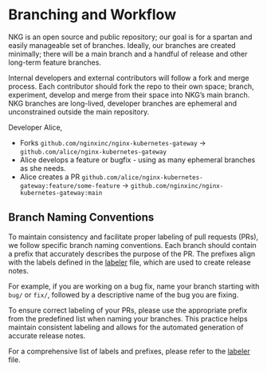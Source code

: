 # Branching and Workflow

NKG is an open source and public repository; our goal is for a spartan and easily manageable set of branches. Ideally,
our branches are created minimally; there will be a main branch and a handful of release and other long-term feature
branches.

Internal developers and external contributors will follow a fork and merge process. Each contributor should fork the
repo to their own space; branch, experiment, develop and merge from their space into NKG’s main branch. NKG branches are
long-lived, developer branches are ephemeral and unconstrained outside the main repository.

Developer Alice,

- Forks `github.com/nginxinc/nginx-kubernetes-gateway` → `github.com/alice/nginx-kubernetes-gateway`
- Alice develops a feature or bugfix - using as many ephemeral branches as she needs.
- Alice creates a
  PR `github.com/alice/nginx-kubernetes-gateway:feature/some-feature` → `github.com/nginxinc/nginx-kubernetes-gateway:main`

## Branch Naming Conventions

To maintain consistency and facilitate proper labeling of pull requests (PRs), we follow specific branch naming
conventions. Each branch should contain a prefix that accurately describes the purpose of the PR. The prefixes align
with the labels defined in the [labeler](../../.github/labeler.yml) file, which are used to create release notes.

For example, if you are working on a bug fix, name your branch starting with `bug/` or `fix/`, followed by a descriptive
name of the bug you are fixing.

To ensure correct labeling of your PRs, please use the appropriate prefix from the predefined list when naming your
branches. This practice helps maintain consistent labeling and allows for the automated generation of accurate release
notes.

For a comprehensive list of labels and prefixes, please refer to the [labeler](../../.github/labeler.yml) file.
